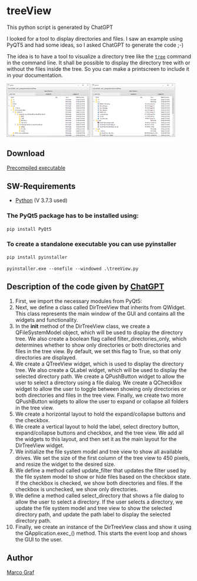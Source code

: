 # treeView

This python script is generated by ChatGPT

I looked for a tool to display directories and files. I saw an example using
PyQT5 and had some ideas, so I asked ChatGPT to generate the code ;-)

The idea is to have a tool to visualize a directory tree like the
[`tree`](https://learn.microsoft.com/en-us/windows-server/administration/windows-commands/tree) command
in the command line. It shall be possible to display the directory tree with or
without the files inside the tree. So you can make a printscreen to include it
in your documentation.

<img src="doc/treeview.png" alt="treeView" width="45%"/> <img src="doc/treeview_files.png" alt="treeView with files" width="45%"/>

## Download
[Precompiled executable](https://github.com/grafmar/treeView/raw/master/treeView.exe)

## SW-Requirements
* [Python](https://www.python.org/) (V 3.7.3 used)

### The PyQt5 package has to be installed using:
`pip install PyQt5`

### To create a standalone executable you can use pyinstaller
`pip install pyinstaller`

`pyinstaller.exe --onefile --windowed .\treeView.py`

## Description of the code given by [ChatGPT](https://chat.openai.com/)
1. First, we import the necessary modules from PyQt5:
2. Next, we define a class called DirTreeView that inherits from QWidget. This class represents the main window of the GUI and contains all the widgets and functionality.
3. In the __init__ method of the DirTreeView class, we create a QFileSystemModel object, which will be used to display the directory tree. We also create a boolean flag called filter_directories_only, which determines whether to show only directories or both directories and files in the tree view. By default, we set this flag to True, so that only directories are displayed.
4. We create a QTreeView widget, which is used to display the directory tree. We also create a QLabel widget, which will be used to display the selected directory path. We create a QPushButton widget to allow the user to select a directory using a file dialog. We create a QCheckBox widget to allow the user to toggle between showing only directories or both directories and files in the tree view. Finally, we create two more QPushButton widgets to allow the user to expand or collapse all folders in the tree view.
5. We create a horizontal layout to hold the expand/collapse buttons and the checkbox.
6. We create a vertical layout to hold the label, select directory button, expand/collapse buttons and checkbox, and the tree view. We add all the widgets to this layout, and then set it as the main layout for the DirTreeView widget.
7. We initialize the file system model and tree view to show all available drives. We set the size of the first column of the tree view to 450 pixels, and resize the widget to the desired size.
8. We define a method called update_filter that updates the filter used by the file system model to show or hide files based on the checkbox state. If the checkbox is checked, we show both directories and files. If the checkbox is unchecked, we show only directories.
9. We define a method called select_directory that shows a file dialog to allow the user to select a directory. If the user selects a directory, we update the file system model and tree view to show the selected directory path, and update the path label to display the selected directory path.
10. Finally, we create an instance of the DirTreeView class and show it using the QApplication.exec_() method. This starts the event loop and shows the GUI to the user.

## Author
[Marco Graf](https://github.com/grafmar)
